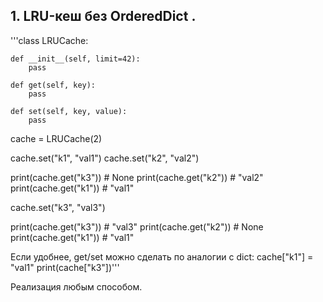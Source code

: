 ## 1. LRU-кеш без OrderedDict .

'''class LRUCache:

    def __init__(self, limit=42):
        pass

    def get(self, key):
        pass

    def set(self, key, value):
        pass


cache = LRUCache(2)

cache.set("k1", "val1")
cache.set("k2", "val2")

print(cache.get("k3"))  # None
print(cache.get("k2"))  # "val2"
print(cache.get("k1"))  # "val1"

cache.set("k3", "val3")

print(cache.get("k3"))  # "val3"
print(cache.get("k2"))  # None
print(cache.get("k1"))  # "val1"


Если удобнее, get/set можно сделать по аналогии с dict:
cache["k1"] = "val1"
print(cache["k3"])'''


Реализация любым способом.
